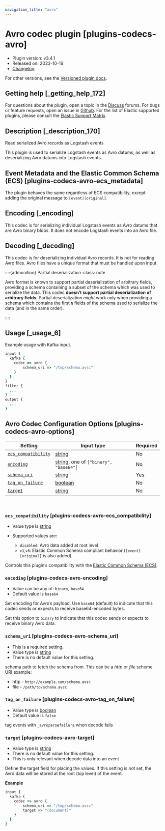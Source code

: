 ```yaml
---
navigation_title: "avro"
---
```


# Avro codec plugin [plugins-codecs-avro]


* Plugin version: v3.4.1
* Released on: 2023-10-16
* [Changelog](https://github.com/logstash-plugins/logstash-codec-avro/blob/v3.4.1/CHANGELOG.md)

For other versions, see the [Versioned plugin docs](https://www.elastic.co/guide/en/logstash-versioned-plugins/current/codec-avro-index.md).

## Getting help [_getting_help_172]

For questions about the plugin, open a topic in the [Discuss](http://discuss.elastic.co) forums. For bugs or feature requests, open an issue in [Github](https://github.com/logstash-plugins/logstash-codec-avro). For the list of Elastic supported plugins, please consult the [Elastic Support Matrix](https://www.elastic.co/support/matrix#logstash_plugins).


## Description [_description_170]

Read serialized Avro records as Logstash events

This plugin is used to serialize Logstash events as Avro datums, as well as deserializing Avro datums into Logstash events.


## Event Metadata and the Elastic Common Schema (ECS) [plugins-codecs-avro-ecs_metadata]

The plugin behaves the same regardless of ECS compatibility, except adding the original message to `[event][original]`.


## Encoding [_encoding]

This codec is for serializing individual Logstash events as Avro datums that are Avro binary blobs. It does not encode Logstash events into an Avro file.


## Decoding [_decoding]

This codec is for deserializing individual Avro records. It is not for reading Avro files. Avro files have a unique format that must be handled upon input.

::::{admonition} Partial deserialization
:class: note

Avro format is known to support partial deserialization of arbitrary fields, providing a schema containing a subset of the schema which was used to serialize the data. This codec **doesn’t support partial deserialization of arbitrary fields**. Partial deserialization *might* work only when providing a schema which contains the first `N` fields of the schema used to serialize the data (and in the same order).

::::



## Usage [_usage_6]

Example usage with Kafka input.

```ruby
input {
  kafka {
    codec => avro {
        schema_uri => "/tmp/schema.avsc"
    }
  }
}
filter {
  ...
}
output {
  ...
}
```


## Avro Codec Configuration Options [plugins-codecs-avro-options]

| Setting | Input type | Required |
| --- | --- | --- |
| [`ecs_compatibility`](plugins-codecs-avro.md#plugins-codecs-avro-ecs_compatibility) | [string](introduction.md#string) | No |
| [`encoding`](plugins-codecs-avro.md#plugins-codecs-avro-encoding) | [string](introduction.md#string), one of `["binary", "base64"]` | No |
| [`schema_uri`](plugins-codecs-avro.md#plugins-codecs-avro-schema_uri) | [string](introduction.md#string) | Yes |
| [`tag_on_failure`](plugins-codecs-avro.md#plugins-codecs-avro-tag_on_failure) | [boolean](introduction.md#boolean) | No |
| [`target`](plugins-codecs-avro.md#plugins-codecs-avro-target) | [string](introduction.md#string) | No |

 

### `ecs_compatibility` [plugins-codecs-avro-ecs_compatibility]

* Value type is [string](introduction.md#string)
* Supported values are:

    * `disabled`: Avro data added at root level
    * `v1`,`v8`: Elastic Common Schema compliant behavior (`[event][original]` is also added)


Controls this plugin’s compatibility with the [Elastic Common Schema (ECS)](https://www.elastic.co/guide/en/ecs/current).


### `encoding` [plugins-codecs-avro-encoding]

* Value can be any of: `binary`, `base64`
* Default value is `base64`

Set encoding for Avro’s payload. Use `base64` (default) to indicate that this codec sends or expects to receive base64-encoded bytes.

Set this option to `binary` to indicate that this codec sends or expects to receive binary Avro data.


### `schema_uri` [plugins-codecs-avro-schema_uri]

* This is a required setting.
* Value type is [string](introduction.md#string)
* There is no default value for this setting.

schema path to fetch the schema from. This can be a *http* or *file* scheme URI example:

* http - `http://example.com/schema.avsc`
* file - `/path/to/schema.avsc`


### `tag_on_failure` [plugins-codecs-avro-tag_on_failure]

* Value type is [boolean](introduction.md#boolean)
* Default value is `false`

tag events with `_avroparsefailure` when decode fails


### `target` [plugins-codecs-avro-target]

* Value type is [string](introduction.md#string)
* There is no default value for this setting.
* This is only relevant when decode data into an event

Define the target field for placing the values. If this setting is not set, the Avro data will be stored at the root (top level) of the event.

**Example**

```ruby
input {
  kafka {
    codec => avro {
        schema_uri => "/tmp/schema.avsc"
        target => "[document]"
    }
  }
}
```



